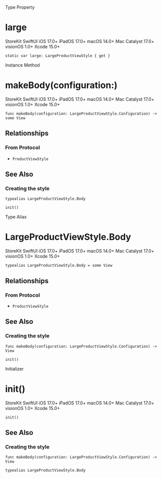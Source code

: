 Type Property

# large

StoreKit  SwiftUI  iOS 17.0+  iPadOS 17.0+  macOS 14.0+  Mac Catalyst 17.0+
visionOS 1.0+  Xcode 15.0+

    
    
    static var large: LargeProductViewStyle { get }

Instance Method

# makeBody(configuration:)

StoreKit  SwiftUI  iOS 17.0+  iPadOS 17.0+  macOS 14.0+  Mac Catalyst 17.0+
visionOS 1.0+  Xcode 15.0+

    
    
    func makeBody(configuration: LargeProductViewStyle.Configuration) -> some View

## Relationships

### From Protocol

  * `ProductViewStyle`

## See Also

### Creating the style

`typealias LargeProductViewStyle.Body`

`init()`

Type Alias

# LargeProductViewStyle.Body

StoreKit  SwiftUI  iOS 17.0+  iPadOS 17.0+  macOS 14.0+  Mac Catalyst 17.0+
visionOS 1.0+  Xcode 15.0+

    
    
    typealias LargeProductViewStyle.Body = some View

## Relationships

### From Protocol

  * `ProductViewStyle`

## See Also

### Creating the style

`func makeBody(configuration: LargeProductViewStyle.Configuration) -> View`

`init()`

Initializer

# init()

StoreKit  SwiftUI  iOS 17.0+  iPadOS 17.0+  macOS 14.0+  Mac Catalyst 17.0+
visionOS 1.0+  Xcode 15.0+

    
    
    init()

## See Also

### Creating the style

`func makeBody(configuration: LargeProductViewStyle.Configuration) -> View`

`typealias LargeProductViewStyle.Body`

